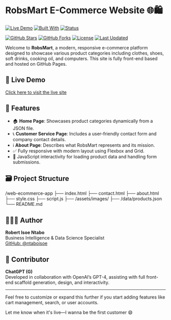 # RobsMart E-Commerce Website 🌐🛍️

[![Live Demo](https://img.shields.io/badge/Live-Demo-blue?style=for-the-badge&logo=github)](https://ntaboisoe.github.io/web-ecommerce-app/)
[![Built With](https://img.shields.io/badge/Built%20with-HTML%20%7C%20CSS%20%7C%20JS-orange?style=for-the-badge&logo=codepen)]()
[![Status](https://img.shields.io/badge/Status-LIVE-success?style=for-the-badge&logo=vercel)]()

[![GitHub Stars](https://img.shields.io/github/stars/ntaboisoe/web-ecommerce-app?style=for-the-badge)](https://github.com/ntaboisoe/web-ecommerce-app/stargazers)
[![GitHub Forks](https://img.shields.io/github/forks/ntaboisoe/web-ecommerce-app?style=for-the-badge)](https://github.com/ntaboisoe/web-ecommerce-app/network/members)
[![License](https://img.shields.io/github/license/ntaboisoe/web-ecommerce-app?style=for-the-badge)](https://github.com/ntaboisoe/web-ecommerce-app/blob/main/LICENSE)
[![Last Updated](https://img.shields.io/github/last-commit/ntaboisoe/web-ecommerce-app?style=for-the-badge)](https://github.com/ntaboisoe/web-ecommerce-app/commits/main)

Welcome to **RobsMart**, a modern, responsive e-commerce platform designed to showcase various product categories including clothes, shoes, soft drinks, cooking oil, and computers. This site is fully front-end based and hosted on GitHub Pages.

## 🔗 Live Demo
[Click here to visit the live site](https://profound-kheer-20c62a.netlify.app/)

## 📁 Features
- 🏠 **Home Page**: Showcases product categories dynamically from a JSON file.
- 📞 **Customer Service Page**: Includes a user-friendly contact form and company contact details.
- ℹ️ **About Page**: Describes what RobsMart represents and its mission.
- ✅ Fully responsive with modern layout using Flexbox and Grid.
- 🧠 JavaScript interactivity for loading product data and handling form submissions.

## 🗃️ Project Structure

/web-ecommerce-app 
├── index.html 
├── contact.html 
├── about.html 
├── style.css 
├── script.js 
├── /assets/images/ 
├── /data/products.json 
└── README.md

## 👨🏽‍💻 Author
**Robert Isoe Ntabo**  
Business Intelligence & Data Science Specialist  
[GitHub: @ntaboisoe](https://github.com/ntaboisoe)

## 🤖 Contributor
**ChatGPT (G)**  
Developed in collaboration with OpenAI’s GPT-4, assisting with full front-end scaffold generation, design, and interactivity.

---

Feel free to customize or expand this further if you start adding features like cart management, search, or user accounts.

Let me know when it's live—I wanna be the first customer 😄
